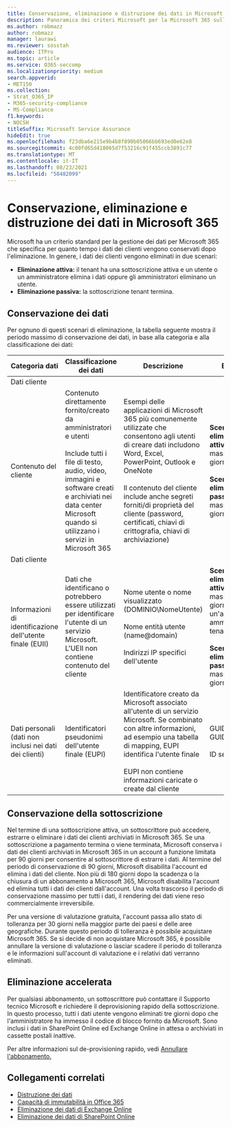 ```yaml
---
title: Conservazione, eliminazione e distruzione dei dati in Microsoft 365
description: Panoramica dei criteri Microsoft per la Microsoft 365 sulla conservazione, l'eliminazione e la distruzione dei dati.
ms.author: robmazz
author: robmazz
manager: laurawi
ms.reviewer: sosstah
audience: ITPro
ms.topic: article
ms.service: O365-seccomp
ms.localizationpriority: medium
search.appverid:
- MET150
ms.collection:
- Strat_O365_IP
- M365-security-compliance
- MS-Compliance
f1.keywords:
- NOCSH
titleSuffix: Microsoft Service Assurance
hideEdit: true
ms.openlocfilehash: f23dba6e215e9b4b8f890b05066bb693ed0e62e8
ms.sourcegitcommit: 4c00fd65d418065d7f53216c91f455ccb3891c77
ms.translationtype: MT
ms.contentlocale: it-IT
ms.lasthandoff: 08/23/2021
ms.locfileid: "58482099"
---
```

# <a name="data-retention-deletion-and-destruction-in-microsoft-365"></a>Conservazione, eliminazione e distruzione dei dati in Microsoft 365

Microsoft ha un criterio standard per la gestione dei dati per Microsoft 365 che specifica per quanto tempo i dati dei clienti vengono conservati dopo l'eliminazione. In genere, i dati dei clienti vengono eliminati in due scenari:

- **Eliminazione attiva:** il tenant ha una sottoscrizione attiva e un utente o un amministratore elimina i dati oppure gli amministratori eliminano un utente.
- **Eliminazione passiva:** la sottoscrizione tenant termina.

## <a name="data-retention"></a>Conservazione dei dati

Per ognuno di questi scenari di eliminazione, la tabella seguente mostra il periodo massimo di conservazione dei dati, in base alla categoria e alla classificazione dei dati:

| Categoria dati | Classificazione dei dati | Descrizione | Esempi | Periodo di conservazione |
|-----------------|-----------------|-----------------|----------------------------------|-------------------------------|
| Dati cliente
 | Contenuto del cliente| Contenuto direttamente fornito/creato da amministratori e utenti <br><br> Include tutti i file di testo, audio, video, immagini e software creati e archiviati nei data center Microsoft quando si utilizzano i servizi in Microsoft 365 | Esempi delle applicazioni di Microsoft 365 più comunemente utilizzate che consentono agli utenti di creare dati includono Word, Excel, PowerPoint, Outlook e OneNote <br><br> Il contenuto del cliente include anche segreti forniti/di proprietà del cliente (password, certificati, chiavi di crittografia, chiavi di archiviazione) | **Scenario di eliminazione attiva:** al massimo 30 giorni <br><br> **Scenario di eliminazione passiva:** al massimo 180 giorni |
| Dati cliente
 | Informazioni di identificazione dell'utente finale (EUII) | Dati che identificano o potrebbero essere utilizzati per identificare l'utente di un servizio Microsoft. L'UEII non contiene contenuto del cliente | Nome utente o nome visualizzato (DOMINIO\NomeUtente) <br><br> Nome entità utente (name@domain) <br><br>  Indirizzi IP specifici dell'utente | **Scenario di eliminazione attiva:** al massimo 180 giorni (solo un'azione di amministratore tenant) <br><br> **Scenario di eliminazione passiva:** al massimo 180 giorni |
| Dati personali <br> (dati non inclusi nei dati dei clienti) | Identificatori pseudonimi dell'utente finale (EUPI) | Identificatore creato da Microsoft associato all'utente di un servizio Microsoft. Se combinato con altre informazioni, ad esempio una tabella di mapping, EUPI identifica l'utente finale <br><br> EUPI non contiene informazioni caricate o create dal cliente | GUID utente, GUID o SID <br><br> ID sessione | **Scenario di eliminazione attiva:** al massimo 30 giorni <br><br> **Scenario di eliminazione passiva:** al massimo 180 giorni |

## <a name="subscription-retention"></a>Conservazione della sottoscrizione

Nel termine di una sottoscrizione attiva, un sottoscrittore può accedere, estrarre o eliminare i dati dei clienti archiviati in Microsoft 365. Se una sottoscrizione a pagamento termina o viene terminata, Microsoft conserva i dati dei clienti archiviati in Microsoft 365 in un account a funzione limitata per 90 giorni per consentire al sottoscrittore di estrarre i dati. Al termine del periodo di conservazione di 90 giorni, Microsoft disabilita l'account ed elimina i dati del cliente. Non più di 180 giorni dopo la scadenza o la chiusura di un abbonamento a Microsoft 365, Microsoft disabilita l'account ed elimina tutti i dati dei clienti dall'account. Una volta trascorso il periodo di conservazione massimo per tutti i dati, il rendering dei dati viene reso commercialmente irreversibile.

Per una versione di valutazione gratuita, l'account passa allo stato di tolleranza per 30 giorni nella maggior parte dei paesi e delle aree geografiche. Durante questo periodo di tolleranza è possibile acquistare Microsoft 365. Se si decide di non acquistare Microsoft 365, è possibile annullare la versione di valutazione o lasciar scadere il periodo di tolleranza e le informazioni sull'account di valutazione e i relativi dati verranno eliminati.

## <a name="expedited-deletion"></a>Eliminazione accelerata

Per qualsiasi abbonamento, un sottoscrittore può contattare il Supporto tecnico Microsoft e richiedere il deprovisioning rapido della sottoscrizione. In questo processo, tutti i dati utente vengono eliminati tre giorni dopo che l'amministratore ha immesso il codice di blocco fornito da Microsoft. Sono inclusi i dati in SharePoint Online ed Exchange Online in attesa o archiviati in cassette postali inattive.

Per altre informazioni sul de-provisioning rapido, vedi [Annullare l'abbonamento.](/microsoft-365/commerce/subscriptions/cancel-your-subscription)

## <a name="related-links"></a>Collegamenti correlati

- [Distruzione dei dati](assurance-data-destruction.md)
- [Capacità di immutabilità in Office 365](assurance-data-immutability.md)
- [Eliminazione dei dati di Exchange Online](assurance-exchange-online-data-deletion.md)
- [Eliminazione dei dati di SharePoint Online](assurance-sharepoint-online-data-deletion.md)
